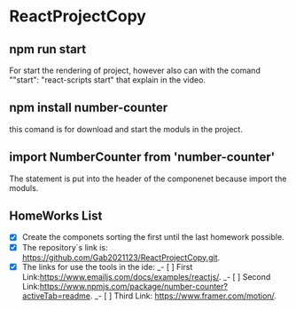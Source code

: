 # ReactProjectCopy
>
## npm run start
For start the rendering of project, however also can with the comand ""start": "react-scripts start" that explain
in the video.
## npm install number-counter
this comand is for download and start the moduls in the project.
## import NumberCounter from 'number-counter'
The statement is put into the header of the componenet because import the moduls.
## HomeWorks List
- [x] Create the componets sorting the first until the last homework possible.
- [X] The repository´s link is: https://github.com/Gab2021123/ReactProjectCopy.git.
- [X] The links for use the  tools in the ide:
     _- [ ] First Link:https://www.emailjs.com/docs/examples/reactjs/.
     _- [ ] Second Link:https://www.npmjs.com/package/number-counter?activeTab=readme.
     _- [ ] Third Link: https://www.framer.com/motion/.
